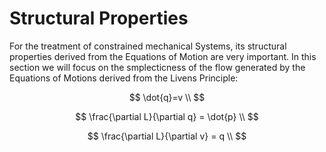 # Structural Properties
For the treatment of constrained mechanical Systems, its structural properties derived from the Equations of Motion are very important. In this section we will focus on the smplecticness of the flow generated by the Equations of Motions derived from the Livens Principle:

$$
\dot{q}=v \\
$$

$$
\frac{\partial L}{\partial q} = 
            \dot{p} \\
$$

$$
\frac{\partial L}{\partial v} = q \\
$$
